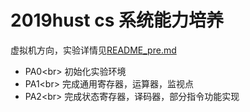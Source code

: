 # 2019hust cs 系统能力培养
虚拟机方向，实验详情见[README_pre.md](https://github.com/ladlod/ics_2018/blob/master/README_pre.md)

- PA0<br\>
  初始化实验环境
- PA1<br\>
  完成通用寄存器，运算器，监视点
- PA2<br\>
  完成状态寄存器，译码器，部分指令功能实现